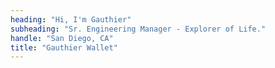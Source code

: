 ```yaml
---
heading: "Hi, I'm Gauthier"
subheading: "Sr. Engineering Manager - Explorer of Life."
handle: "San Diego, CA"
title: "Gauthier Wallet"
---
```

